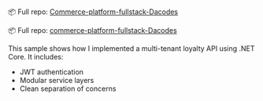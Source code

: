 
📦 Full repo: [Commerce-platform-fullstack-Dacodes](https://github.com/GregHowe/commerce-platform-fullstack-Dacodes/tree/main/Core.Backend)

📦 Full repo: [commerce-platform-fullstack-Dacodes](https://github.com/GregHowe/commerce-platform-fullstack-Dacodes/blob/main/docker-compose.yml)
 
This sample shows how I implemented a multi-tenant loyalty API using .NET Core. It includes:
- JWT authentication
- Modular service layers
- Clean separation of concerns

